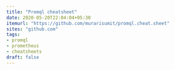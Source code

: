 ```yaml
---
title: "Promql cheatsheet"
date: 2020-05-20T22:04:04+05:30
itemurl: "https://github.com/murarisumit/promql.cheat.sheet"
sites: "github.com"
tags: 
- promql
- prometheus
- cheatsheets
draft: false
---
```


